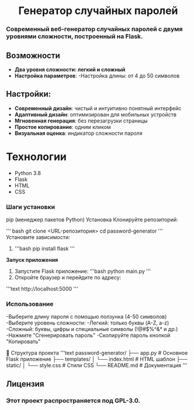  <h1 align="center">Генератор случайных паролей</h1>
 
### Современный веб-генератор случайных паролей с двумя уровнями сложности, построенный на Flask.

## Возможности
- **Два уровня сложности: легкий и сложный**
- **Настройка параметров**:
   -Настройка длины: от 4 до 50 символов

## Настройки:
- **Современный дизайн**: чистый и интуитивно понятный интерфейс
- **Адаптивный дизайн**: оптимизирован для мобильных устройств
- **Мгновенная генерация**: без перезагрузки страницы
- **Простое копирование**: одним кликом
- **Визуальная оценка**: индикатор сложности пароля

# Технологии
- Python 3.8
- Flask
- HTML
- CSS
### Шаги установки
pip (менеджер пакетов Python)
Установка
Клонируйте репозиторий:

''' bash
git clone <URL-репозитория>
cd password-generator
'''
Установите зависимости:

1. '''bash
pip install flask
'''

**Запуск приложения**
  1. Запустите Flask приложение:
'''bash
python main.py
'''
 2. Откройте браузер и перейдите по адресу:

'''text
http://localhost:5000
'''

### Использование
-Выберите длину пароля с помощью ползунка (4-50 символов)
-Выберите уровень сложности:
  -Легкий: только буквы (A-Z, a-z)
  -Сложный: буквы, цифры и специальные символы (!@#$%^&* и др.)
-Нажмите "Сгенерировать пароль"
-Скопируйте пароль кнопкой "Копировать"

📁 Структура проекта
'''text
password-generator/
├── app.py                 # Основное Flask приложение
├── templates/
│   └── index.html        # HTML шаблон
├── static/
│   └── style.css         # Стили CSS
└── README.md             # Документация
'''

## Лицензия

### Этот проект распространяется под GPL-3.0.
